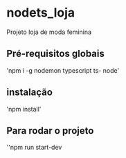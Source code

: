 # nodets_loja
Projeto loja de moda feminina

## Pré-requisitos globais
'npm i -g nodemon typescript ts- node'

## instalação
'npm install'

## Para rodar o projeto
''npm run start-dev